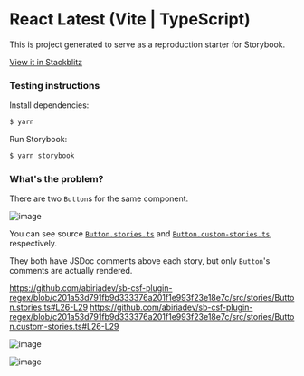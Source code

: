 # React Latest (Vite | TypeScript)

This is project generated to serve as a reproduction starter for Storybook.

[View it in Stackblitz](https://stackblitz.com/github/storybookjs/sandboxes/tree/next/react-vite/default-ts/after-storybook?preset=node=)

### Testing instructions

Install dependencies:

```sh
$ yarn
```

Run Storybook:

```sh
$ yarn storybook
```

### What's the problem?

There are two `Button`s for the same component.

![image](https://github.com/abiriadev/sb-csf-plugin-regex/assets/72962900/573d866f-2a17-48a6-949b-7f7a848b00d5)

You can see source [`Button.stories.ts`](src/stories/Button.stories.ts) and [`Button.custom-stories.ts`](src/stories/Button.custom-stories.ts), respectively.

They both have JSDoc comments above each story, but only `Button`'s comments are actually rendered.

https://github.com/abiriadev/sb-csf-plugin-regex/blob/c201a53d791fb9d333376a201f1e993f23e18e7c/src/stories/Button.stories.ts#L26-L29
https://github.com/abiriadev/sb-csf-plugin-regex/blob/c201a53d791fb9d333376a201f1e993f23e18e7c/src/stories/Button.custom-stories.ts#L26-L29

![image](https://github.com/abiriadev/sb-csf-plugin-regex/assets/72962900/e9c71b0c-12aa-4261-9f55-58296493f3ea)

![image](https://github.com/abiriadev/sb-csf-plugin-regex/assets/72962900/494d538f-97fa-49d6-92d9-3482d37e3161)

